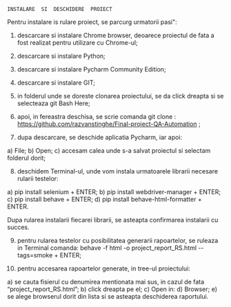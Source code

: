 	INSTALARE  SI  DESCHIDERE  PROIECT
	
Pentru instalare is rulare proiect, se parcurg urmatorii pasi":

1. descarcare si instalare Chrome browser, deoarece proiectul de fata a fost realizat pentru utilizare cu Chrome-ul;

2. descarcare si instalare Python;

3. descarcare si instalare Pycharm Community Edition;

4. descarcare si instalare GIT;

5. in folderul unde se doreste clonarea proiectului, se da click dreapta si se selecteaza git Bash Here;

6. apoi, in fereastra deschisa, se scrie comanda git clone :  https://github.com/razvanstinghe/Final-project-QA-Automation ;

7. 	dupa descarcare, se deschide aplicatia Pycharm, iar apoi: 

a) File;
b) Open;
c) accesam calea unde s-a salvat proiectul si selectam folderul dorit;

8. 	deschidem Terminal-ul, unde vom instala urmatoarele librarii necesare rularii testelor:

a) pip install selenium + ENTER;
b) pip install webdriver-manager + ENTER;
c) pip install behave + ENTER;
d) pip install behave-html-formatter + ENTER.

Dupa rularea instalarii fiecarei librarii, se asteapta confirmarea instalarii cu succes.

9. pentru rularea testelor cu posibilitatea generarii rapoartelor, se ruleaza in Terminal comanda: 
 behave -f html -o project_report_RS.html --tags=smoke + ENTER;

10. pentru accesarea rapoartelor generate, in tree-ul proiectului:

a) se cauta fisierul cu denumirea mentionata mai sus, in cazul de fata “project_report_RS.html”;
b) click dreapta pe el;
c) Open in:
d) Browser;
e) se alege browserul dorit din lista si se asteapta deschiderea raportului.
